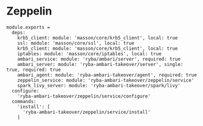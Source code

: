 
# Zeppelin

    module.exports =
      deps:
        krb5_client: module: 'masson/core/krb5_client', local: true
        ssl: module: 'masson/core/ssl', local: true
        krb5_client: module: 'masson/core/krb5_client', local: true
        iptables: module: 'masson/core/iptables', local: true
        ambari_service: module: 'ryba/ambari/server', required: true
        ambari_server: module: 'ryba-ambari-takeover/server', single: true, required: true
        ambari_agent: module: 'ryba-ambari-takeover/agent', required: true
        zeppelin_service: module: 'ryba-ambari-takeover/zeppelin/service'
        spark_livy_server: module: 'ryba-ambari-takeover/spark/livy'
      configure:
        'ryba-ambari-takeover/zeppelin/service/configure'
      commands:
        'install': [
          'ryba-ambari-takeover/zeppelin/service/install'
        ]

[Ambari-server]: http://ambari.apache.org
